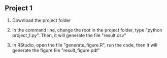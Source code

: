 ## Project 1

1. Download the project folder

2. In the command line, change the root in the project folder, type "python project_1.py". Then, it will generate the file "result.csv"

3. In RStudio, open the file "generate_figure.R", run the code, then it will generate the figure file "result_figure.pdf"
